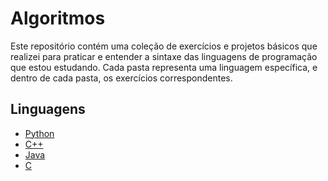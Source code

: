  # Algoritmos
Este repositório contém uma coleção de exercícios e projetos básicos que realizei para praticar e entender a sintaxe das linguagens de programação que estou estudando. Cada pasta representa uma linguagem específica, e dentro de cada pasta, os exercícios correspondentes.

## Linguagens

- [Python](./Python)
- [C++](./C++)
- [Java](./Java)
- [C](./C)

